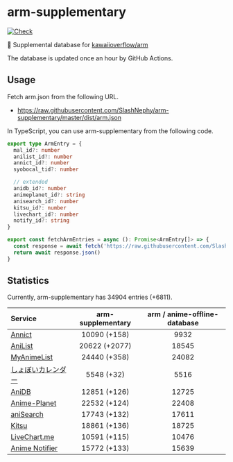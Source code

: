 # arm-supplementary

[![Check](https://github.com/SlashNephy/arm-supplementary/actions/workflows/check-node.yml/badge.svg)](https://github.com/SlashNephy/arm-supplementary/actions/workflows/check-node.yml)

💊 Supplemental database for [kawaiioverflow/arm](https://github.com/kawaiioverflow/arm)

The database is updated once an hour by GitHub Actions.

## Usage

Fetch arm.json from the following URL.

- https://raw.githubusercontent.com/SlashNephy/arm-supplementary/master/dist/arm.json

In TypeScript, you can use arm-supplementary from the following code.

```TypeScript
export type ArmEntry = {
  mal_id?: number
  anilist_id?: number
  annict_id?: number
  syobocal_tid?: number

  // extended
  anidb_id?: number
  animeplanet_id?: string
  anisearch_id?: number
  kitsu_id?: number
  livechart_id?: number
  notify_id?: string
}

export const fetchArmEntries = async (): Promise<ArmEntry[]> => {
  const response = await fetch('https://raw.githubusercontent.com/SlashNephy/arm-supplementary/master/dist/arm.json')
  return await response.json()
}
```

## Statistics

Currently, arm-supplementary has 34904 entries (+6811).

| Service                                     | arm-supplementary | arm / anime-offline-database |
| :------------------------------------------ | :---------------: | :--------------------------: |
| [Annict](https://annict.com)                |   10090 (+158)    |             9932             |
| [AniList](https://anilist.co)               |   20622 (+2077)   |            18545             |
| [MyAnimeList](https://myanimelist.net)      |   24440 (+358)    |            24082             |
| [しょぼいカレンダー](https://cal.syoboi.jp) |    5548 (+32)     |             5516             |
| [AniDB](https://anidb.net)                  |   12851 (+126)    |            12725             |
| [Anime-Planet](https://anime-planet.com)    |   22532 (+124)    |            22408             |
| [aniSearch](https://anisearch.com)          |   17743 (+132)    |            17611             |
| [Kitsu](https://kitsu.io)                   |   18861 (+136)    |            18725             |
| [LiveChart.me](https://livechart.me)        |   10591 (+115)    |            10476             |
| [Anime Notifier](https://notify.moe)        |   15772 (+133)    |            15639             |
